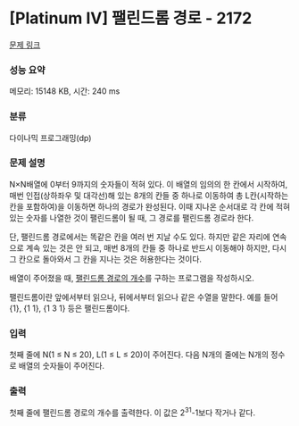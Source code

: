 # [Platinum IV] 팰린드롬 경로 - 2172 

[문제 링크](https://www.acmicpc.net/problem/2172) 

### 성능 요약

메모리: 15148 KB, 시간: 240 ms

### 분류

다이나믹 프로그래밍(dp)

### 문제 설명

<p>N×N배열에 0부터 9까지의 숫자들이 적혀 있다. 이 배열의 임의의 한 칸에서 시작하여, 매번 인접(상하좌우 및 대각선)해 있는 8개의 칸들 중 하나로 이동하여 총 L칸(시작하는 칸을 포함하여)을 이동하면 하나의 경로가 완성된다. 이때 지나온 순서대로 각 칸에 적혀 있는 숫자를 나열한 것이 팰린드롬이 될 때, 그 경로를 팰린드롬 경로라 한다.</p>

<p>단, 팰린드롬 경로에서는 똑같은 칸을 여러 번 지날 수도 있다. 하지만 같은 자리에 연속으로 계속 있는 것은 안 되고, 매번 8개의 칸들 중 하나로 반드시 이동해야 하지만, 다시 그 칸으로 돌아와서 그 칸을 지나는 것은 허용한다는 것이다.</p>

<p>배열이 주어졌을 때, <u>팰린드롬 경로의 개수</u>를 구하는 프로그램을 작성하시오.</p>

<p>팰린드롬이란 앞에서부터 읽으나, 뒤에서부터 읽으나 같은 수열을 말한다. 예를 들어 {1}, {1 1}, {1 3 1} 등은 팰린드롬이다.</p>

### 입력 

 <p>첫째 줄에 N(1 ≤ N ≤ 20), L(1 ≤ L ≤ 20)이 주어진다. 다음 N개의 줄에는 N개의 정수로 배열의 숫자들이 주어진다.</p>

### 출력 

 <p>첫째 줄에 팰린드롬 경로의 개수를 출력한다. 이 값은 2<sup>31</sup>-1보다 작거나 같다.</p>

